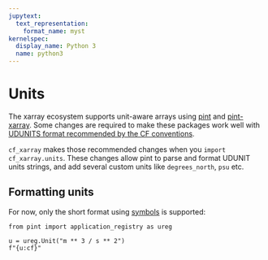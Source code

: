 ```yaml
---
jupytext:
  text_representation:
    format_name: myst    
kernelspec:
  display_name: Python 3
  name: python3
---
```


# Units

The xarray ecosystem supports unit-aware arrays using  [pint](https://pint.readthedocs.io) and [pint-xarray](https://pint-xarray.readthedocs.io). Some changes are required to make these packages work well with [UDUNITS format recommended by the CF conventions](http://cfconventions.org/Data/cf-conventions/cf-conventions-1.8/cf-conventions.html#units).

`cf_xarray` makes those recommended changes when you `import cf_xarray.units`. These changes allow pint to parse and format UDUNIT units strings, and add several custom units like `degrees_north`, `psu` etc.

## Formatting units

For now, only the short format using [symbols](https://www.unidata.ucar.edu/software/udunits/udunits-2.2.28/udunits2lib.html#Syntax) is supported:
```{code-cell}
from pint import application_registry as ureg

u = ureg.Unit("m ** 3 / s ** 2")
f"{u:cf}"
```
